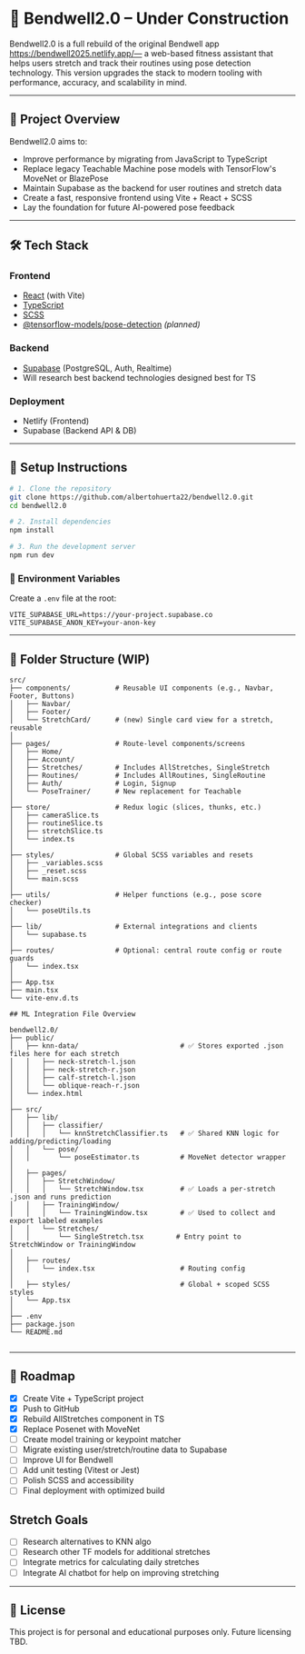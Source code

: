 # 🚧 Bendwell2.0 – Under Construction

Bendwell2.0 is a full rebuild of the original Bendwell app https://bendwell2025.netlify.app/— a web-based fitness assistant that helps users stretch and track their routines using pose detection technology. This version upgrades the stack to modern tooling with performance, accuracy, and scalability in mind.

---

## 🧠 Project Overview

Bendwell2.0 aims to:

- Improve performance by migrating from JavaScript to TypeScript
- Replace legacy Teachable Machine pose models with TensorFlow's MoveNet or BlazePose
- Maintain Supabase as the backend for user routines and stretch data
- Create a fast, responsive frontend using Vite + React + SCSS
- Lay the foundation for future AI-powered pose feedback

---

## 🛠️ Tech Stack

### Frontend

- [React](https://react.dev/) (with Vite)
- [TypeScript](https://www.typescriptlang.org/)
- [SCSS](https://sass-lang.com/)
- [@tensorflow-models/pose-detection](https://github.com/tensorflow/tfjs-models/tree/master/pose-detection) _(planned)_

### Backend

- [Supabase](https://supabase.io/) (PostgreSQL, Auth, Realtime)
- Will research best backend technologies designed best for TS

### Deployment

- Netlify (Frontend)
- Supabase (Backend API & DB)

---

## 🚀 Setup Instructions

```bash
# 1. Clone the repository
git clone https://github.com/albertohuerta22/bendwell2.0.git
cd bendwell2.0

# 2. Install dependencies
npm install

# 3. Run the development server
npm run dev
```

### 🔐 Environment Variables

Create a `.env` file at the root:

```
VITE_SUPABASE_URL=https://your-project.supabase.co
VITE_SUPABASE_ANON_KEY=your-anon-key
```

---

## 🧭 Folder Structure (WIP)

```
src/
├── components/           # Reusable UI components (e.g., Navbar, Footer, Buttons)
│   ├── Navbar/
│   ├── Footer/
│   └── StretchCard/      # (new) Single card view for a stretch, reusable
│
├── pages/                # Route-level components/screens
│   ├── Home/
│   ├── Account/
│   ├── Stretches/        # Includes AllStretches, SingleStretch
│   ├── Routines/         # Includes AllRoutines, SingleRoutine
│   ├── Auth/             # Login, Signup
│   └── PoseTrainer/      # New replacement for Teachable
│
├── store/                # Redux logic (slices, thunks, etc.)
│   ├── cameraSlice.ts
│   ├── routineSlice.ts
│   ├── stretchSlice.ts
│   └── index.ts
│
├── styles/               # Global SCSS variables and resets
│   ├── _variables.scss
│   ├── _reset.scss
│   └── main.scss
│
├── utils/                # Helper functions (e.g., pose score checker)
│   └── poseUtils.ts
│
├── lib/                  # External integrations and clients
│   └── supabase.ts
│
├── routes/               # Optional: central route config or route guards
│   └── index.tsx
│
├── App.tsx
├── main.tsx
└── vite-env.d.ts

## ML Integration File Overview

bendwell2.0/
├── public/
│   ├── knn-data/                         # ✅ Stores exported .json files here for each stretch
│   │   ├── neck-stretch-l.json
│   │   ├── neck-stretch-r.json
│   │   ├── calf-stretch-l.json
│   │   └── oblique-reach-r.json
│   └── index.html
│
├── src/
│   ├── lib/
│   │   ├── classifier/
│   │   │   └── knnStretchClassifier.ts   # ✅ Shared KNN logic for adding/predicting/loading
│   │   └── pose/
│   │       └── poseEstimator.ts          # MoveNet detector wrapper
│
│   ├── pages/
│   │   ├── StretchWindow/
│   │   │   └── StretchWindow.tsx         # ✅ Loads a per-stretch .json and runs prediction
│   │   ├── TrainingWindow/
│   │   │   └── TrainingWindow.tsx        # ✅ Used to collect and export labeled examples
│   │   └── Stretches/
│   │       └── SingleStretch.tsx        # Entry point to StretchWindow or TrainingWindow
│
│   ├── routes/
│   │   └── index.tsx                     # Routing config
│
│   ├── styles/                           # Global + scoped SCSS styles
│   └── App.tsx
│
├── .env
├── package.json
└── README.md


```

---

## 📌 Roadmap

- [x] Create Vite + TypeScript project
- [x] Push to GitHub
- [x] Rebuild AllStretches component in TS
- [x] Replace Posenet with MoveNet
- [ ] Create model training or keypoint matcher
- [ ] Migrate existing user/stretch/routine data to Supabase
- [ ] Improve UI for Bendwell
- [ ] Add unit testing (Vitest or Jest)
- [ ] Polish SCSS and accessibility
- [ ] Final deployment with optimized build

## Stretch Goals

- [ ] Research alternatives to KNN algo
- [ ] Research other TF models for additional stretches
- [ ] Integrate metrics for calculating daily stretches
- [ ] Integrate AI chatbot for help on improving stretching

---

## 📄 License

This project is for personal and educational purposes only. Future licensing TBD.
